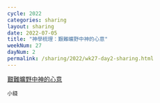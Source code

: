 ```yaml
---
cycle: 2022
categories: sharing
layout: sharing
date: 2022-07-05
title: "神學梳理：艱難曠野中神的心意"
weekNum: 27
dayNum: 2
permalink: /sharing/2022/wk27-day2-sharing.html
---
```


[艱難曠野中神的心意](https://eccseattle.github.io/media/sharing/2022/wk027/2022-07-05-bin.m4a)

`小錢`
